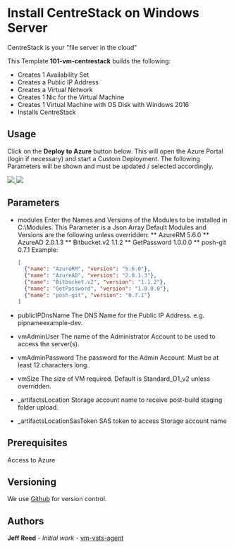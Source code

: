 # Install CentreStack on Windows Server

CentreStack is your "file server in the cloud"

This Template **101-vm-centrestack** builds the following:

* Creates 1 Availability Set
* Creates a Public IP Address
* Creates a Virtual Network
* Creates 1 Nic for the Virtual Machine
* Creates 1 Virtual Machine with OS Disk with Windows 2016
* Installs CentreStack

## Usage

Click on the **Deploy to Azure** button below. This will open the Azure Portal (login if necessary) and start a Custom Deployment. The following Parameters will be shown and must be updated / selected accordingly.

<a href="https://portal.azure.com/#create/Microsoft.Template/uri/https%3A%2F%2Fraw.githubusercontent.com%2FAzure%2Fazure-quickstart-templates%2Fmaster%2F101-vm-centrestack%2Fazuredeploy.json" target="_blank">
    <img src="http://azuredeploy.net/deploybutton.png"/>
</a>
<a href="http://armviz.io/#/?load=https%3A%2F%2Fraw.githubusercontent.com%2FAzure%2Fazure-quickstart-templates%2Fmaster%2F101-vm-centrestack%2Fazuredeploy.json" target="_blank">
    <img src="http://armviz.io/visualizebutton.png"/>
</a>

## Parameters

* modules
  Enter the Names and Versions of the Modules to be installed in C:\Modules. This Parameter is a Json Array 
  Default Modules and Versions are the following unless overridden:
** AzureRM 5.6.0
** AzureAD 2.0.1.3
** Bitbucket.v2 1.1.2
** GetPassword 1.0.0.0
** posh-git 0.7.1
  Example:

  ```Json
  [
    {"name": "AzureRM", "version": "5.6.0"},
    {"name": "AzureAD", "version": "2.0.1.3"},
    {"name": "Bitbucket.v2", "version": "1.1.2"},
    {"name": "GetPassword", "version": "1.0.0.0"},
    {"name": "posh-git", "version": "0.7.1"}
  ]
  ```

* publicIPDnsName
  The DNS Name for the Public IP Address. e.g. pipnameexample-dev.

* vmAdminUser
  The name of the Administrator Account to be used to access the server(s).

* vmAdminPassword
  The password for the Admin Account. Must be at least 12 characters long.

* vmSize
  The size of VM required.
  Default is Standard_D1_v2 unless overridden.

* _artifactsLocation
  Storage account name to receive post-build staging folder upload.
* _artifactsLocationSasToken
  SAS token to access Storage account name

## Prerequisites

Access to Azure

## Versioning

We use [Github](https://github.com/) for version control.

## Authors

**Jeff Reed** - *Initial work* - [vm-vsts-agent](https://github.com/azure-quickstart-templates/101-vm-centrestack)
